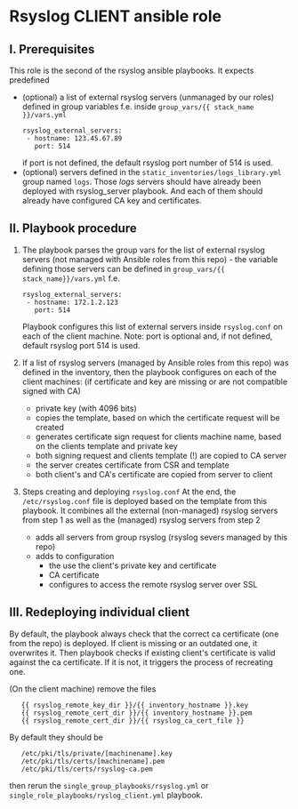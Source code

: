 # Rsyslog CLIENT ansible role

## I. Prerequisites

This role is the second of the rsyslog ansible playbooks. It expects predefined
 - (optional) a list of external rsyslog servers (unmanaged by our roles) defined
   in group variables f.e. inside ```group_vars/{{ stack_name }}/vars.yml```
   ```
   rsyslog_external_servers:
    - hostname: 123.45.67.89
      port: 514
   ```
   if port is not defined, the default rsyslog port number of 514 is used.
 - (optional) servers defined in the ```static_inventories/logs_library.yml```
   group named ```logs```. Those _logs_ servers should have already been deployed
   with rsyslog_server playbook. And each of them should already have configured
   CA key and certificates.

## II. Playbook procedure

1. The playbook parses the group vars for the list of external rsyslog servers
   (not managed with Ansible roles from this repo) - the variable defining those
   servers can be defined in ```group_vars/{{ stack_name}}/vars.yml``` f.e.
   ```
   rsyslog_external_servers:
    - hostname: 172.1.2.123
      port: 514
   ```
   Playbook configures this list of external servers inside `rsyslog.conf` on each
   of the client machine.
   Note: port is optional and, if not defined, default rsyslog port 514 is used.

2. If a list of rsyslog servers (managed by Ansible roles from this repo) was defined in the inventory, then the playbook configures on each
   of the client machines:
   (if certificate and key are missing or are not compatible signed with CA)
    - private key (with 4096 bits)
    - copies the template, based on which the certificate request will be created
    - generates certificate sign request for clients machine name, based on the
      clients template and private key
    - both signing request and clients template (!) are copied to CA server
    - the server creates certificate from CSR and template
    - both client's and CA's certificate are copied from server to client
3. Steps creating and deploying `rsyslog.conf`
   At the end, the `/etc/rsyslog.conf` file is deployed based on the template from
   this playbook. It combines all the external (non-managed) rsyslog servers from 
   step 1 as well as the (managed) rsyslog servers from step 2
    - adds all servers from group rsyslog (rsyslog severs managed by this repo)
    - adds to configuration
      - the use the client's private key and certificate
      - CA certificate
      - configures to access the remote rsyslog server over SSL

## III. Redeploying individual client

By default, the playbook always check that the correct ca certificate (one from the
repo) is deployed. If client is missing or an outdated one, it overwrites it. Then
playbook checks if existing client's certificate is valid against the ca certificate.
If it is not, it triggers the process of recreating one.

(On the client machine) remove the files
```
   {{ rsyslog_remote_key_dir }}/{{ inventory_hostname }}.key
   {{ rsyslog_remote_cert_dir }}/{{ inventory_hostname }}.pem
   {{ rsyslog_remote_cert_dir }}/{{ rsyslog_ca_cert_file }}
```
By default they should be
```
   /etc/pki/tls/private/[machinename].key
   /etc/pki/tls/certs/[machinename].pem
   /etc/pki/tls/certs/rsyslog-ca.pem
```
then rerun the `single_group_playbooks/rsyslog.yml` or `single_role_playbooks/ryslog_client.yml`
playbook.
